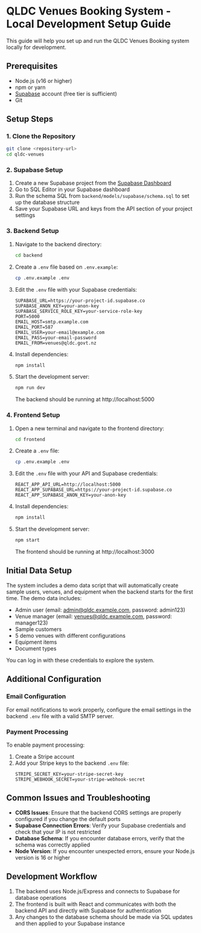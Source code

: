 # QLDC Venues Booking System - Local Development Setup Guide

This guide will help you set up and run the QLDC Venues Booking system locally for development.

## Prerequisites

- Node.js (v16 or higher)
- npm or yarn
- [Supabase](https://supabase.com) account (free tier is sufficient)
- Git

## Setup Steps

### 1. Clone the Repository

```bash
git clone <repository-url>
cd qldc-venues
```

### 2. Supabase Setup

1. Create a new Supabase project from the [Supabase Dashboard](https://app.supabase.com)
2. Go to SQL Editor in your Supabase dashboard
3. Run the schema SQL from `backend/models/supabase/schema.sql` to set up the database structure
4. Save your Supabase URL and keys from the API section of your project settings

### 3. Backend Setup

1. Navigate to the backend directory:
   ```bash
   cd backend
   ```

2. Create a `.env` file based on `.env.example`:
   ```bash
   cp .env.example .env
   ```

3. Edit the `.env` file with your Supabase credentials:
   ```
   SUPABASE_URL=https://your-project-id.supabase.co
   SUPABASE_ANON_KEY=your-anon-key
   SUPABASE_SERVICE_ROLE_KEY=your-service-role-key
   PORT=5000
   EMAIL_HOST=smtp.example.com
   EMAIL_PORT=587
   EMAIL_USER=your-email@example.com
   EMAIL_PASS=your-email-password
   EMAIL_FROM=venues@qldc.govt.nz
   ```

4. Install dependencies:
   ```bash
   npm install
   ```

5. Start the development server:
   ```bash
   npm run dev
   ```
   
   The backend should be running at http://localhost:5000

### 4. Frontend Setup

1. Open a new terminal and navigate to the frontend directory:
   ```bash
   cd frontend
   ```

2. Create a `.env` file:
   ```bash
   cp .env.example .env
   ```

3. Edit the `.env` file with your API and Supabase credentials:
   ```
   REACT_APP_API_URL=http://localhost:5000
   REACT_APP_SUPABASE_URL=https://your-project-id.supabase.co
   REACT_APP_SUPABASE_ANON_KEY=your-anon-key
   ```

4. Install dependencies:
   ```bash
   npm install
   ```

5. Start the development server:
   ```bash
   npm start
   ```
   
   The frontend should be running at http://localhost:3000

## Initial Data Setup

The system includes a demo data script that will automatically create sample users, venues, and equipment when the backend starts for the first time. The demo data includes:

- Admin user (email: admin@qldc.example.com, password: admin123)
- Venue manager (email: venues@qldc.example.com, password: manager123)
- Sample customers
- 5 demo venues with different configurations
- Equipment items
- Document types

You can log in with these credentials to explore the system.

## Additional Configuration

### Email Configuration

For email notifications to work properly, configure the email settings in the backend `.env` file with a valid SMTP server.

### Payment Processing

To enable payment processing:

1. Create a Stripe account
2. Add your Stripe keys to the backend `.env` file:
   ```
   STRIPE_SECRET_KEY=your-stripe-secret-key
   STRIPE_WEBHOOK_SECRET=your-stripe-webhook-secret
   ```

## Common Issues and Troubleshooting

- **CORS Issues**: Ensure that the backend CORS settings are properly configured if you change the default ports
- **Supabase Connection Errors**: Verify your Supabase credentials and check that your IP is not restricted
- **Database Schema**: If you encounter database errors, verify that the schema was correctly applied
- **Node Version**: If you encounter unexpected errors, ensure your Node.js version is 16 or higher

## Development Workflow

1. The backend uses Node.js/Express and connects to Supabase for database operations
2. The frontend is built with React and communicates with both the backend API and directly with Supabase for authentication
3. Any changes to the database schema should be made via SQL updates and then applied to your Supabase instance